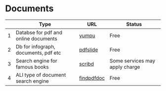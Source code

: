 # Documents
|     | Type   | URL | Status |
| --- | --- | --- | ---|
| 1 | Databse for pdf and online documents |  [yumpu](https://www.yumpu.com/) | Free | 
| 2 | Db for infograph, documents, pdf etc |  [pdfslide](https://pdfslide.net/) | Free | 
| 3 | Search engine for famous books |  [scribd](https://www.scribd.com/) | Some services may apply charge |
| 4 | ALl type of document search engine |  [findpdfdoc](http://www.findpdfdoc.com/) | Free | 
